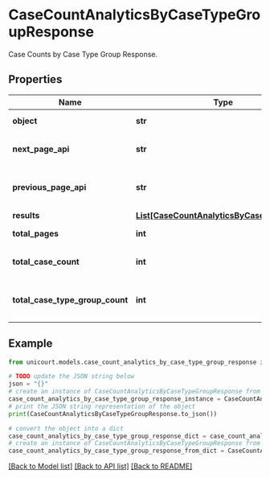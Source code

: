 # CaseCountAnalyticsByCaseTypeGroupResponse

Case Counts by Case Type Group Response.

## Properties

Name | Type | Description | Notes
------------ | ------------- | ------------- | -------------
**object** | **str** |  | [default to 'CaseCountAnalyticsByCaseTypeGroupResponse']
**next_page_api** | **str** | Next page of results if applicable. | 
**previous_page_api** | **str** | Link to previous page of results. | 
**results** | [**List[CaseCountAnalyticsByCaseTypeGroup]**](CaseCountAnalyticsByCaseTypeGroup.md) |  | 
**total_pages** | **int** | Total no. of pages. | 
**total_case_count** | **int** | Total no. of Cases for this criteria. | 
**total_case_type_group_count** | **int** | Total no. of Case Type Group for this criteria. | 

## Example

```python
from unicourt.models.case_count_analytics_by_case_type_group_response import CaseCountAnalyticsByCaseTypeGroupResponse

# TODO update the JSON string below
json = "{}"
# create an instance of CaseCountAnalyticsByCaseTypeGroupResponse from a JSON string
case_count_analytics_by_case_type_group_response_instance = CaseCountAnalyticsByCaseTypeGroupResponse.from_json(json)
# print the JSON string representation of the object
print(CaseCountAnalyticsByCaseTypeGroupResponse.to_json())

# convert the object into a dict
case_count_analytics_by_case_type_group_response_dict = case_count_analytics_by_case_type_group_response_instance.to_dict()
# create an instance of CaseCountAnalyticsByCaseTypeGroupResponse from a dict
case_count_analytics_by_case_type_group_response_from_dict = CaseCountAnalyticsByCaseTypeGroupResponse.from_dict(case_count_analytics_by_case_type_group_response_dict)
```
[[Back to Model list]](../README.md#documentation-for-models) [[Back to API list]](../README.md#documentation-for-api-endpoints) [[Back to README]](../README.md)


